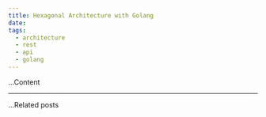 ```yaml
---
title: Hexagonal Architecture with Golang
date: 
tags:
  - architecture
  - rest
  - api
  - golang
---
```


...Content

---

...Related posts